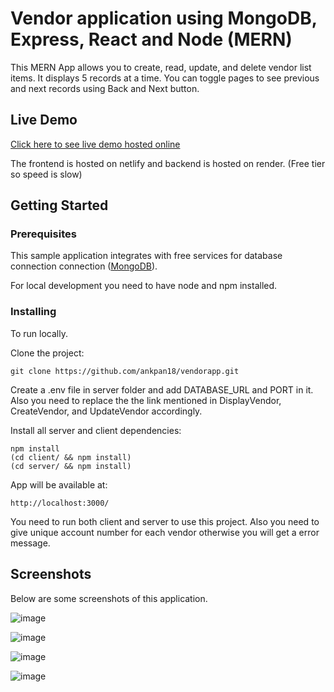 # Vendor application using MongoDB, Express, React and Node (MERN)

This MERN App allows you to create, read, update, and delete vendor list items. It displays 5 records at a time. You can toggle pages to see previous and next records using Back and Next button. 

## Live Demo
[Click here to see live demo hosted online](https://vendorlistapp.netlify.app/)

The frontend is hosted on netlify and backend is hosted on render.
(Free tier so speed is slow)

## Getting Started

### Prerequisites

This sample application integrates with free services for database connection connection ([MongoDB](https://account.mongodb.com/account/login)).

For local development you need to have node and npm installed.

### Installing

To run locally.

Clone the project:
```
git clone https://github.com/ankpan18/vendorapp.git
```

Create a .env file in server folder and add DATABASE_URL and PORT in it. Also you need to replace the the link mentioned in DisplayVendor, CreateVendor, and UpdateVendor accordingly.

Install all server and client dependencies:
```
npm install
(cd client/ && npm install)
(cd server/ && npm install)
```

App will be available at:
```
http://localhost:3000/
```

You need to run both client and server to use this project. Also you need to give unique account number for each vendor otherwise you will get a error message.


## Screenshots

Below are some screenshots of this application.

![image](https://github.com/ankpan18/vendorapp/assets/79756942/dee59876-5d26-42fb-91de-190df73e0384)

![image](https://github.com/ankpan18/vendorapp/assets/79756942/2a03167b-fcf8-44af-b5ce-2cbc9cfd542e)

![image](https://github.com/ankpan18/vendorapp/assets/79756942/b861e681-51e4-4e79-b6d9-e029071d6aa1)

![image](https://github.com/ankpan18/vendorapp/assets/79756942/2eeedcab-02f4-4e6f-8a27-0d1a9cb3d531)

